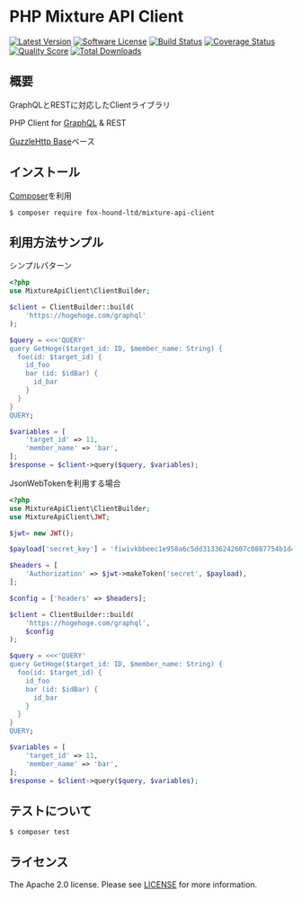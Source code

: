 PHP Mixture API Client
=====

[![Latest Version](https://img.shields.io/github/release/fox-hound-ltd/mixture-api-client.svg?style=flat-square)](https://github.com/fox-hound-ltd/mixture-api-client/releases)
[![Software License](https://img.shields.io/badge/license-Apache%202.0-blue.svg?style=flat-square)](LICENSE.md)
[![Build Status](https://img.shields.io/scrutinizer/build/g/fox-hound-ltd/mixture-api-client.svg?style=flat-square)](https://travis-ci.org/fox-hound-ltd/mixture-api-client)
[![Coverage Status](https://img.shields.io/scrutinizer/coverage/g/fox-hound-ltd/mixture-api-client.svg?style=flat-square)](https://scrutinizer-ci.com/g/fox-hound-ltd/mixture-api-client/code-structure)
[![Quality Score](https://img.shields.io/scrutinizer/g/fox-hound-ltd/mixture-api-client.svg?style=flat-square)](https://scrutinizer-ci.com/g/fox-hound-ltd/mixture-api-client)
[![Total Downloads](https://img.shields.io/packagist/dt/fox-hound-ltd/mixture-api-client.svg?style=flat-square)](https://packagist.org/packages/fox-hound-ltd/mixture-api-client)


概要
-------

GraphQLとRESTに対応したClientライブラリ

PHP Client for [GraphQL](http://graphql.org/) & REST

[GuzzleHttp Base](https://github.com/guzzle/guzzle)ベース

インストール
-------

[Composer](https://getcomposer.org/)を利用

```
$ composer require fox-hound-ltd/mixture-api-client
```

利用方法サンプル
-------

シンプルパターン

``` php
<?php
use MixtureApiClient\ClientBuilder;

$client = ClientBuilder::build(
    'https://hogehoge.com/graphql'
);

$query = <<<'QUERY'
query GetHoge($target_id: ID, $member_name: String) {
  foo(id: $target_id) {
    id_foo
    bar (id: $idBar) {
      id_bar
    }
  }
}
QUERY;

$variables = [
    'target_id' => 11,
    'member_name' => 'bar',
];
$response = $client->query($query, $variables);
```

JsonWebTokenを利用する場合

``` php
<?php
use MixtureApiClient\ClientBuilder;
use MixtureApiClient\JWT;

$jwt= new JWT();

$payload['secret_key'] = 'fiwivkbbeec1e958a6c5dd31336242607c0887754b1d43ebf071fb2890533d611a';

$headers = [
    'Authorization' => $jwt->makeToken('secret', $payload),
];

$config = ['headers' => $headers];

$client = ClientBuilder::build(
    'https://hogehoge.com/graphql',
    $config
);

$query = <<<'QUERY'
query GetHoge($target_id: ID, $member_name: String) {
  foo(id: $target_id) {
    id_foo
    bar (id: $idBar) {
      id_bar
    }
  }
}
QUERY;

$variables = [
    'target_id' => 11,
    'member_name' => 'bar',
];
$response = $client->query($query, $variables);
```

テストについて
-------

``` bash
$ composer test
```

ライセンス
-------

The Apache 2.0 license. Please see [LICENSE](LICENSE) for more information.

[PSR-2]: http://www.php-fig.org/psr/psr-2/
[PSR-4]: http://www.php-fig.org/psr/psr-4/
